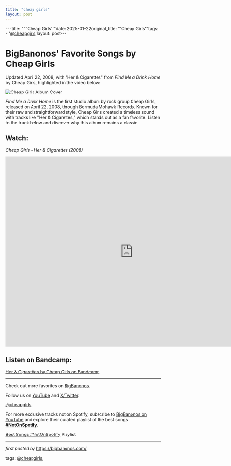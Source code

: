 ```yaml
---
title: "cheap girls"
layout: post
---
```

---title: "' 'Cheap Girls''"date: 2025-01-22original_title: "'Cheap Girls'"tags:  - '[@cheapgirls](/tags/cheapgirls/)'layout: post---<div class="post-title"> <h1>BigBanonos' Favorite Songs by Cheap Girls</h1></div><p>Updated April 22, 2008, with "Her & Cigarettes" from <em>Find Me a Drink Home</em> by Cheap Girls, highlighted in the video below:</p> <div class="featured-image"> <img src="https://f4.bcbits.com/img/a3411580936_65" alt="Cheap Girls Album Cover" /></div> <p><em>Find Me a Drink Home</em> is the first studio album by rock group Cheap Girls, released on April 22, 2008, through Bermuda Mohawk Records. Known for their raw and straightforward style, Cheap Girls created a timeless sound with tracks like "Her & Cigarettes," which stands out as a fan favorite. Listen to the track below and discover why this album remains a classic.</p> <h2>Watch:</h2><p><em>Cheap Girls - Her & Cigarettes (2008)</em></p><div class="youtube-embed"> <iframe width="824" height="618" src="https://www.youtube.com/embed/AYk5qw3mD6o" title="Cheap Girls - Her and Cigarettes" frameborder="0" allow="accelerometer; autoplay; clipboard-write; encrypted-media; gyroscope; picture-in-picture; web-share" referrerpolicy="strict-origin-when-cross-origin" allowfullscreen></iframe></div> <h2>Listen on Bandcamp:</h2><div class="bandcamp-embed"> <a href="https://cheapgirls.bandcamp.com/track/her-cigarettes" target="_blank">Her & Cigarettes by Cheap Girls on Bandcamp</a></div> <hr /> <p>Check out more favorites on <a href="https://bigbanonos.com/">BigBanonos</a>.</p><p>Follow us on <a href="https://www.youtube.com/[@BigBanonos](/tags/BigBanonos/)">YouTube</a> and <a href="https://x.com/bigbanonos">X/Twitter</a>.</p> <!-- Tags --><p>[@cheapgirls](/tags/cheapgirls/)</p><!--Subscribe and Playlist Links--><div>    <p>For more exclusive tracks not on Spotify, subscribe to <a href="https://www.youtube.com/[@BigBanonos](/tags/BigBanonos/)" target="_blank">BigBanonos on YouTube</a> and explore their curated playlist of the best songs <strong>[#NotOnSpotify](/tags/NotOnSpotify/)</strong>.</p>    <p><a href="https://www.youtube.com/playlist?list=PLtuNtuTatqI0kFahUCbtbfenC_ET5O_tr" target="_blank">Best Songs [#NotOnSpotify](/tags/NotOnSpotify/) Playlist<br /></a></p></div><hr /><p><em>first posted by</em> <a href="https://bigbanonos.com/" rel="noopener" target="_new">https://bigbanonos.com/</a></p><p>tags: [@cheapgirls](/tags/cheapgirls/),</p>
